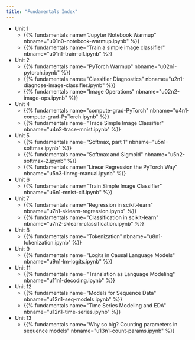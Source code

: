 ```yaml
---
title: "Fundamentals Index"
---
```


- Unit 1
  - {{% fundamentals name="Jupyter Notebook Warmup" nbname="u01n0-notebook-warmup.ipynb" %}}
  - {{% fundamentals name="Train a simple image classifier" nbname="u01n1-train-clf.ipynb" %}}
- Unit 2
  - {{% fundamentals name="PyTorch Warmup" nbname="u02n1-pytorch.ipynb" %}}
  - {{% fundamentals name="Classifier Diagnostics" nbname="u2n1-diagnose-image-classifier.ipynb" %}}
  - {{% fundamentals name="Image Operations" nbname="u02n2-image-ops.ipynb" %}}
- Unit 4
  - {{% fundamentals name="compute-grad-PyTorch" nbname="u4n1-compute-grad-PyTorch.ipynb" %}}
  - {{% fundamentals name="Trace Simple Image Classifier" nbname="u4n2-trace-mnist.ipynb" %}}
- Unit 5
  - {{% fundamentals name="Softmax, part 1" nbname="u5n1-softmax.ipynb" %}}
  - {{% fundamentals name="Softmax and Sigmoid" nbname="u5n2-softmax-2.ipynb" %}}
  - {{% fundamentals name="Linear Regression the PyTorch Way" nbname="u5n3-linreg-manual.ipynb" %}}
- Unit 6
  - {{% fundamentals name="Train Simple Image Classifier" nbname="u6n1-mnist-clf.ipynb" %}}
- Unit 7
  - {{% fundamentals name="Regression in scikit-learn" nbname="u7n1-sklearn-regression.ipynb" %}}
  - {{% fundamentals name="Classification in scikit-learn" nbname="u7n2-sklearn-classification.ipynb" %}}
- Unit 8
  - {{% fundamentals name="Tokenization" nbname="u8n1-tokenization.ipynb" %}}
- Unit 9
  - {{% fundamentals name="Logits in Causal Language Models" nbname="u9n1-lm-logits.ipynb" %}}
- Unit 11
  - {{% fundamentals name="Translation as Language Modeling" nbname="u11n1-decoding.ipynb" %}}
- Unit 12
  - {{% fundamentals name="Models for Sequence Data" nbname="u12n1-seq-models.ipynb" %}}
  - {{% fundamentals name="Time Series Modeling and EDA" nbname="u12n1-time-series.ipynb" %}}
- Unit 13
  - {{% fundamentals name="Why so big? Counting parameters in sequence models" nbname="u13n1-count-params.ipynb" %}}
